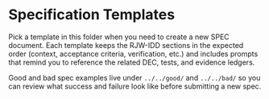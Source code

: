 # Specification Templates

Pick a template in this folder when you need to create a new SPEC document.
Each template keeps the RJW-IDD sections in the expected order (context,
acceptance criteria, verification, etc.) and includes prompts that remind you to
reference the related DEC, tests, and evidence ledgers.

Good and bad spec examples live under `../../good/` and `../../bad/` so you can
review what success and failure look like before submitting a new spec.
